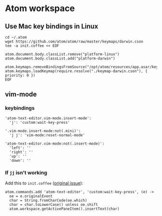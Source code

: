 # Atom workspace

## Use Mac key bindings in Linux
```
cd ~/.atom
wget https://github.com/atom/atom/raw/master/keymaps/darwin.cson
tee -a init.coffee << EOF

atom.document.body.classList.remove("platform-linux")
atom.document.body.classList.add("platform-darwin")

atom.keymaps.removeBindingsFromSource("/opt/atom/resources/app.asar/keymaps/linux.json")
atom.keymaps.loadKeymap(require.resolve("./keymap-darwin.cson"), { priority: 0 })
EOF
```

## vim-mode

### keybindings
```
'atom-text-editor.vim-mode.insert-mode':
  'j': 'custom:wait-key-press'

'.vim-mode.insert-mode:not(.mini)':
  'j j': 'vim-mode:reset-normal-mode'

'atom-text-editor.vim-mode:not(.insert-mode)':
  'left': ''
  'right': ''
  'up': ''
  'down': ''
```

### If `jj` isn't working

Add this to `init.coffee` ([original issue](https://github.com/atom/vim-mode/issues/128)):
```
atom.commands.add 'atom-text-editor', 'custom:wait-key-press', (e) ->
  oe = e.originalEvent
  char = String.fromCharCode(oe.which)
  char = char.toLowerCase() unless oe.shift
  atom.workspace.getActivePaneItem().insertText(char)
```
